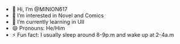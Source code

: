 - 👋 Hi, I’m @MINION617
- 👀 I’m interested in Novel and Comics
- 🌱 I’m currently learning in UII
- 😄 Pronouns: He/Him
- ⚡ Fun fact: I usually sleep around 8-9p.m and wake up at 2-4a.m
